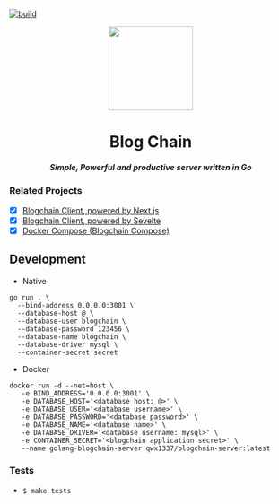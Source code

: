 [![build](https://github.com/zikwall/blogchain-go/workflows/Build%20and%20test%20Blogchain/badge.svg)](https://github.com/zikwall/blogchain-go/actions)

<div align="center">
  <img width="150" height="150" src="https://github.com/zikwall/blogchain/blob/master/screenshots/bc_go_300.png">
  <h1>Blog Chain</h1>
  <h5>Simple, Powerful and productive server written in Go</h5>
</div>

### Related Projects

- [x] [Blogchain Client, powered by Next.js](https://github.com/zikwall/blogchain)
- [x] [Blogchain Client, powered by Sevelte](https://github.com/zikwall/blogchain-svelte)
- [x] [Docker Compose (Blogchain Compose)](https://github.com/zikwall/blogchain-compose)

## Development

- Native
```shell script
go run . \
  --bind-address 0.0.0.0:3001 \
  --database-host @ \
  --database-user blogchain \
  --database-password 123456 \
  --database-name blogchain \
  --database-driver mysql \
  --container-secret secret
```
- Docker

```shell script
docker run -d --net=host \
   -e BIND_ADDRESS='0.0.0.0:3001' \
   -e DATABASE_HOST='<database host: @>' \
   -e DATABASE_USER='<database username>' \
   -e DATABASE_PASSWORD='<database password>' \
   -e DATABASE_NAME='<database name>' \
   -e DATABASE_DRIVER='<database username: mysql>' \
   -e CONTAINER_SECRET='<blogchain application secret>' \
   --name golang-blogchain-server qwx1337/blogchain-server:latest
```

### Tests

- `$ make tests`